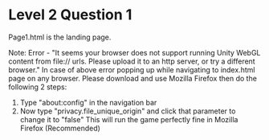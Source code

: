 # Level 2 Question 1

Page1.html is the landing page.

Note: Error - "It seems your browser does not support running Unity WebGL content from file:// urls. Please upload it to an http server, or try a different browser." 
In case of above error popping up while navigating to index.html page on any browser. Please download and use Mozilla Firefox then do the following 2 steps:
1) Type "about:config" in the navigation bar
2) Now type "privacy.file_unique_origin" and click that parameter to change it to "false"
This will run the game perfectly fine in Mozilla Firefox (Recommended)
